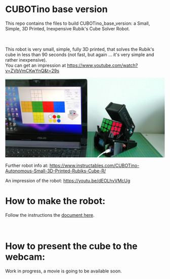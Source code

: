 # CUBOTino base version

This repo contains the files to build CUBOTino_base_version: a Small, Simple, 3D Printed, Inexpensive Rubik's Cube Solver Robot.<br /><br /><br />

This robot is very small, simple, fully 3D printed, that solves the Rubik's cube in less than 90 seconds (not fast, but again ... it's very simple and rather inexpensive).<br />
You can get an impression at https://www.youtube.com/watch?v=ZVbVmCKwYnQ&t=29s


![title image](/images/title_pic.jpg)

Further robot info at: https://www.instructables.com/CUBOTino-Autonomous-Small-3D-Printed-Rubiks-Cube-R/

An impression of the robot: https://youtu.be/dEOLhvVMcUg  <br />


# How to make the robot:
Follow the instructions the [document here](doc/How_to_make_a_very_small_Rubik_cube_solver_robot_20220630.pdf).<br /><br /><br />


# How to present the cube to the webcam:
Work in progress, a movie is going to be available soon.<br />

